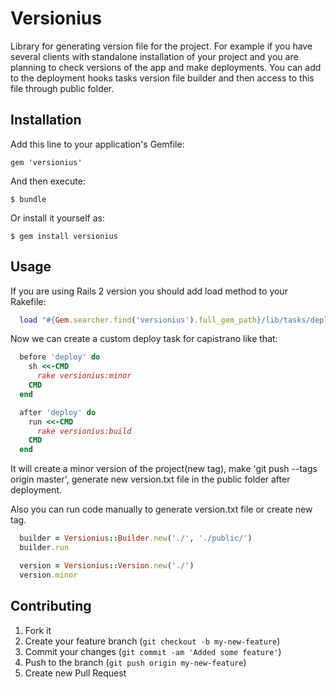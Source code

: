 # Versionius

Library for generating version file for the project. For example if you have
several clients with standalone installation of your project and you are
planning to check versions of the app and make deployments. You can add to the
deployment hooks tasks version file builder and then access to this file
through public folder.


## Installation

Add this line to your application's Gemfile:

    gem 'versionius'

And then execute:

    $ bundle

Or install it yourself as:

    $ gem install versionius

## Usage

If you are using Rails 2 version you should add load method to your Rakefile:

```ruby
  load "#{Gem.searcher.find('versionius').full_gem_path}/lib/tasks/deployments.rake"
```

Now we can create a custom deploy task for capistrano like that:

```ruby
  before 'deploy' do
    sh <<-CMD
      rake versionius:minor
    CMD
  end

  after 'deploy' do
    run <<-CMD
      rake versionius:build
    CMD
  end
```

It will create a minor version of the project(new tag), make 'git push --tags
origin master', generate new version.txt file in the public folder after
deployment.

Also you can run code manually to generate version.txt file or create new tag.

```ruby
  builder = Versionius::Builder.new('./', './public/')
  builder.run

  version = Versionius::Version.new('./')
  version.minor
```

## Contributing

1. Fork it
2. Create your feature branch (`git checkout -b my-new-feature`)
3. Commit your changes (`git commit -am 'Added some feature'`)
4. Push to the branch (`git push origin my-new-feature`)
5. Create new Pull Request
